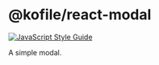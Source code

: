 # @kofile/react-modal

[![JavaScript Style Guide](https://img.shields.io/badge/code_style-standard-brightgreen.svg)](https://standardjs.com)

A simple modal.
